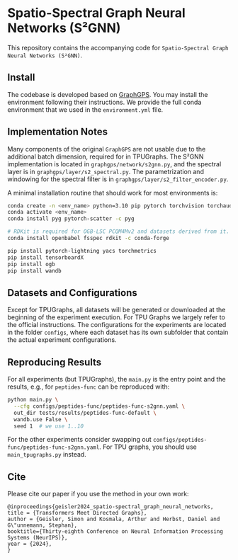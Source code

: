 # Spatio-Spectral Graph Neural Networks (S²GNN)

This repository contains the accompanying code for `Spatio-Spectral Graph Neural Networks (S²GNN)`.

## Install

The codebase is developed based on [GraphGPS](https://github.com/rampasek/GraphGPS). You may install the environment following their instructions. We provide the full conda environment that we used in the `environment.yml` file.

## Implementation Notes

Many components of the original `GraphGPS` are not usable due to the additional batch dimension, required for in TPUGraphs. The S²GNN implementation is located in `graphgps/network/s2gnn.py`, and the spectral layer is in `graphgps/layer/s2_spectral.py`. The parametrization and windowing for the spectral filter is in `graphgps/layer/s2_filter_encoder.py`.

A minimal installation routine that should work for most environments is:
```bash
conda create -n <env_name> python=3.10 pip pytorch torchvision torchaudio pytorch-cuda=<cuda_version> -c pytorch -c nvidia
conda activate <env_name>
conda install pyg pytorch-scatter -c pyg

# RDKit is required for OGB-LSC PCQM4Mv2 and datasets derived from it.  
conda install openbabel fsspec rdkit -c conda-forge

pip install pytorch-lightning yacs torchmetrics
pip install tensorboardX
pip install ogb
pip install wandb
```

## Datasets and Configurations

Except for TPUGraphs, all datasets will be generated or downloaded at the beginning of the experiment execution. For TPU Graphs we largely refer to the official instructions. The configurations for the experiments are located in the folder `configs`, where each dataset has its own subfolder that contain the actual experiment configurations.

## Reproducing Results

For all experiments (but TPUGraphs), the `main.py` is the entry point and the results, e.g., for `peptides-func` can be reproduced with:

```bash
python main.py \
  --cfg configs/peptides-func/peptides-func-s2gnn.yaml \
  out_dir tests/results/peptides-func-default \
  wandb.use False \
  seed 1  # we use 1..10
```

For the other experiments consider swapping out `configs/peptides-func/peptides-func-s2gnn.yaml`. For TPU graphs, you should use `main_tpugraphs.py` instead.

## Cite
Please cite our paper if you use the method in your own work:

```
@inproceedings{geisler2024_spatio-spectral_graph_neural_networks,
title = {Transformers Meet Directed Graphs},
author = {Geisler, Simon and Kosmala, Arthur and Herbst, Daniel and G\"unnemann, Stephan},
booktitle={Thirty-eighth Conference on Neural Information Processing Systems (NeurIPS)},
year = {2024},
}
```
